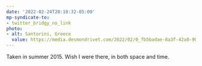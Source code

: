 ```yaml
---
date: '2022-02-24T20:10:32-05:00'
mp-syndicate-to:
- twitter_bridgy_no_link
photo:
- alt: Santorini, Greece
  value: https://media.desmondrivet.com/2022/02/0_fb5badae-8a3f-42a0-908f-ca9c57bd5f79.JPG
---
```


Taken in summer 2015.  Wish I were there, in both space and time.